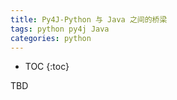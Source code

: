 ```yaml
---
title: Py4J-Python 与 Java 之间的桥梁
tags: python py4j Java
categories: python
---
```


* TOC
{:toc}

TBD